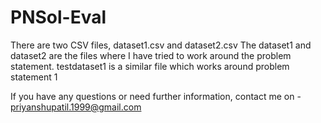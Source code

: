 # PNSol-Eval

There are two CSV files, dataset1.csv and dataset2.csv
The dataset1 and dataset2 are the files where I have tried to work around the problem statement.
testdataset1 is a similar file which works around problem statement 1 

If you have any questions or need further information, contact me on - priyanshupatil.1999@gmail.com
